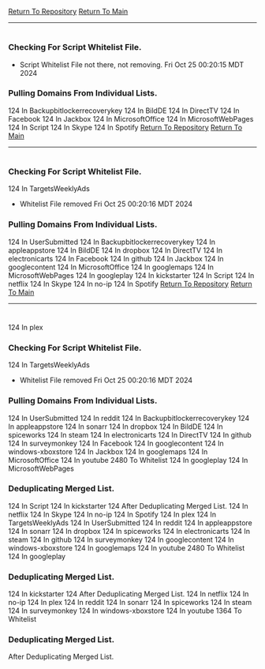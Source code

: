 [Return To Repository](https://github.com/DigitalWarrior/piholeparser/)
[Return To Main](https://github.com/DigitalWarrior/piholeparser/blob/master/RecentRunLogs/Mainlog.md)
____________________________________
# 
### Checking For Script Whitelist File.
* Script Whitelist File not there, not removing. Fri Oct 25 00:20:15 MDT 2024
### Pulling Domains From Individual Lists.
124 In Backupbitlockerrecoverykey
124 In BildDE
124 In DirectTV
124 In Facebook
124 In Jackbox
124 In MicrosoftOffice
124 In MicrosoftWebPages
124 In Script
124 In Skype
124 In Spotify
[Return To Repository](https://github.com/DigitalWarrior/piholeparser/)
[Return To Main](https://github.com/DigitalWarrior/piholeparser/blob/master/RecentRunLogs/Mainlog.md)
____________________________________
# 
### Checking For Script Whitelist File.
124 In TargetsWeeklyAds
* Whitelist File removed Fri Oct 25 00:20:16 MDT 2024
### Pulling Domains From Individual Lists.
124 In UserSubmitted
124 In Backupbitlockerrecoverykey
124 In appleappstore
124 In BildDE
124 In dropbox
124 In DirectTV
124 In electronicarts
124 In Facebook
124 In github
124 In Jackbox
124 In googlecontent
124 In MicrosoftOffice
124 In googlemaps
124 In MicrosoftWebPages
124 In googleplay
124 In kickstarter
124 In Script
124 In netflix
124 In Skype
124 In no-ip
124 In Spotify
[Return To Repository](https://github.com/DigitalWarrior/piholeparser/)
[Return To Main](https://github.com/DigitalWarrior/piholeparser/blob/master/RecentRunLogs/Mainlog.md)
____________________________________
# 
124 In plex
### Checking For Script Whitelist File.
124 In TargetsWeeklyAds
* Whitelist File removed Fri Oct 25 00:20:16 MDT 2024
### Pulling Domains From Individual Lists.
124 In UserSubmitted
124 In reddit
124 In Backupbitlockerrecoverykey
124 In appleappstore
124 In sonarr
124 In dropbox
124 In BildDE
124 In spiceworks
124 In steam
124 In electronicarts
124 In DirectTV
124 In github
124 In surveymonkey
124 In Facebook
124 In googlecontent
124 In windows-xboxstore
124 In Jackbox
124 In googlemaps
124 In MicrosoftOffice
124 In youtube
2480 To Whitelist
124 In googleplay
124 In MicrosoftWebPages
### Deduplicating Merged List.
124 In Script
124 In kickstarter
124 After Deduplicating Merged List.
124 In netflix
124 In Skype
124 In no-ip
124 In Spotify
124 In plex
124 In TargetsWeeklyAds
124 In UserSubmitted
124 In reddit
124 In appleappstore
124 In sonarr
124 In dropbox
124 In spiceworks
124 In electronicarts
124 In steam
124 In github
124 In surveymonkey
124 In googlecontent
124 In windows-xboxstore
124 In googlemaps
124 In youtube
2480 To Whitelist
124 In googleplay
### Deduplicating Merged List.
124 In kickstarter
124 After Deduplicating Merged List.
124 In netflix
124 In no-ip
124 In plex
124 In reddit
124 In sonarr
124 In spiceworks
124 In steam
124 In surveymonkey
124 In windows-xboxstore
124 In youtube
1364 To Whitelist
### Deduplicating Merged List.
 After Deduplicating Merged List.
